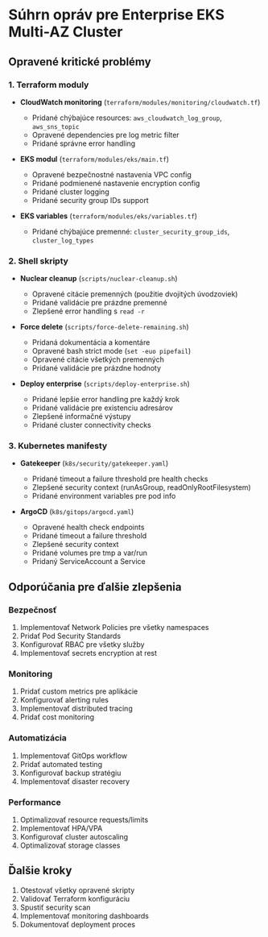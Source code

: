 # Súhrn opráv pre Enterprise EKS Multi-AZ Cluster

## Opravené kritické problémy

### 1. Terraform moduly
- **CloudWatch monitoring** (`terraform/modules/monitoring/cloudwatch.tf`)
  - Pridané chýbajúce resources: `aws_cloudwatch_log_group`, `aws_sns_topic`
  - Opravené dependencies pre log metric filter
  - Pridané správne error handling

- **EKS modul** (`terraform/modules/eks/main.tf`)
  - Opravené bezpečnostné nastavenia VPC config
  - Pridané podmienené nastavenie encryption config
  - Pridané cluster logging
  - Pridané security group IDs support

- **EKS variables** (`terraform/modules/eks/variables.tf`)
  - Pridané chýbajúce premenné: `cluster_security_group_ids`, `cluster_log_types`

### 2. Shell skripty
- **Nuclear cleanup** (`scripts/nuclear-cleanup.sh`)
  - Opravené citácie premenných (použitie dvojitých úvodzoviek)
  - Pridané validácie pre prázdne premenné
  - Zlepšené error handling s `read -r`

- **Force delete** (`scripts/force-delete-remaining.sh`)
  - Pridaná dokumentácia a komentáre
  - Opravené bash strict mode (`set -euo pipefail`)
  - Opravené citácie všetkých premenných
  - Pridané validácie pre prázdne hodnoty

- **Deploy enterprise** (`scripts/deploy-enterprise.sh`)
  - Pridané lepšie error handling pre každý krok
  - Pridané validácie pre existenciu adresárov
  - Zlepšené informačné výstupy
  - Pridané cluster connectivity checks

### 3. Kubernetes manifesty
- **Gatekeeper** (`k8s/security/gatekeeper.yaml`)
  - Pridané timeout a failure threshold pre health checks
  - Zlepšené security context (runAsGroup, readOnlyRootFilesystem)
  - Pridané environment variables pre pod info

- **ArgoCD** (`k8s/gitops/argocd.yaml`)
  - Opravené health check endpoints
  - Pridané timeout a failure threshold
  - Zlepšené security context
  - Pridané volumes pre tmp a var/run
  - Pridaný ServiceAccount a Service

## Odporúčania pre ďalšie zlepšenia

### Bezpečnosť
1. Implementovať Network Policies pre všetky namespaces
2. Pridať Pod Security Standards
3. Konfigurovať RBAC pre všetky služby
4. Implementovať secrets encryption at rest

### Monitoring
1. Pridať custom metrics pre aplikácie
2. Konfigurovať alerting rules
3. Implementovať distributed tracing
4. Pridať cost monitoring

### Automatizácia
1. Implementovať GitOps workflow
2. Pridať automated testing
3. Konfigurovať backup stratégiu
4. Implementovať disaster recovery

### Performance
1. Optimalizovať resource requests/limits
2. Implementovať HPA/VPA
3. Konfigurovať cluster autoscaling
4. Optimalizovať storage classes

## Ďalšie kroky
1. Otestovať všetky opravené skripty
2. Validovať Terraform konfiguráciu
3. Spustiť security scan
4. Implementovať monitoring dashboards
5. Dokumentovať deployment proces